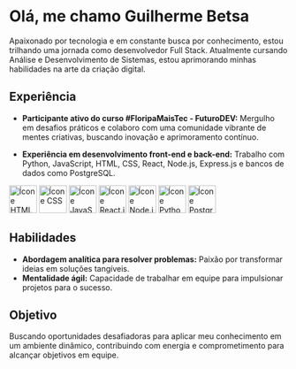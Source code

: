 # Olá, me chamo Guilherme Betsa

Apaixonado por tecnologia e em constante busca por conhecimento, estou trilhando uma jornada como desenvolvedor Full Stack. Atualmente cursando Análise e Desenvolvimento de Sistemas, estou aprimorando minhas habilidades na arte da criação digital.

## Experiência

- **Participante ativo do curso #FloripaMaisTec - FuturoDEV:** Mergulho em desafios práticos e colaboro com uma comunidade vibrante de mentes criativas, buscando inovação e aprimoramento contínuo.

- **Experiência em desenvolvimento front-end e back-end:** Trabalho com Python, JavaScript, HTML, CSS, React, Node.js, Express.js e bancos de dados como PostgreSQL.
<img src="https://cdn-icons-png.flaticon.com/512/732/732212.png" alt="Ícone HTML" width="50" height="50">
<img src="https://cdn-icons-png.flaticon.com/128/732/732190.png" alt="Ícone CSS" width="50" height="50">
<img src="https://cdn-icons-png.flaticon.com/512/5968/5968292.png" alt="Ícone JavaScript" width="50" height="50">
<img src="https://cdn-icons-png.flaticon.com/128/1260/1260667.png" alt="Ícone React.js" width="50" height="50">
<img src="https://static-00.iconduck.com/assets.00/node-js-icon-454x512-nztofx17.png" alt="Ícone Node.js" width="50" height="50">
<img src="https://cdn-icons-png.flaticon.com/512/5968/5968350.png" alt="Ícone Python" width="50" height="50">
<img src="https://cdn-icons-png.flaticon.com/512/5968/5968342.png" alt="Ícone PostgreSQL" width="50" height="50">

## Habilidades

- **Abordagem analítica para resolver problemas:** Paixão por transformar ideias em soluções tangíveis.
- **Mentalidade ágil:** Capacidade de trabalhar em equipe para impulsionar projetos para o sucesso.

## Objetivo

Buscando oportunidades desafiadoras para aplicar meu conhecimento em um ambiente dinâmico, contribuindo com energia e comprometimento para alcançar objetivos em equipe.
